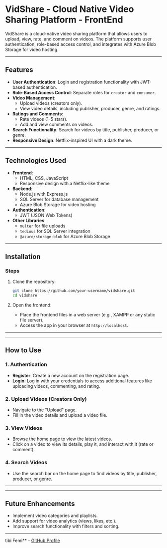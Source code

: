 
# VidShare - Cloud Native Video Sharing Platform - FrontEnd

VidShare is a cloud-native video sharing platform that allows users to upload, view, rate, and comment on videos. The platform supports user authentication, role-based access control, and integrates with Azure Blob Storage for video hosting.

---

## Features

- **User Authentication**: Login and registration functionality with JWT-based authentication.
- **Role-Based Access Control**: Separate roles for `creator` and `consumer`.
- **Video Management**:
  - Upload videos (creators only).
  - View video details, including publisher, producer, genre, and ratings.
- **Ratings and Comments**:
  - Rate videos (1-5 stars).
  - Add and view comments on videos.
- **Search Functionality**: Search for videos by title, publisher, producer, or genre.
- **Responsive Design**: Netflix-inspired UI with a dark theme.

---

## Technologies Used

- **Frontend**:
  - HTML, CSS, JavaScript
  - Responsive design with a Netflix-like theme
- **Backend**:
  - Node.js with Express.js
  - SQL Server for database management
  - Azure Blob Storage for video hosting
- **Authentication**:
  - JWT (JSON Web Tokens)
- **Other Libraries**:
  - `multer` for file uploads
  - `tedious` for SQL Server integration
  - `@azure/storage-blob` for Azure Blob Storage

---

## Installation


### Steps
1. Clone the repository:
   ```bash
   git clone https://github.com/your-username/vidshare.git
   cd vidshare
   ```


4. Open the frontend:
   - Place the frontend files in a web server (e.g., XAMPP or any static file server).
   - Access the app in your browser at `http://localhost`.

---

---

## How to Use

### 1. Authentication
- **Register**: Create a new account on the registration page.
- **Login**: Log in with your credentials to access additional features like uploading videos, commenting, and rating.

### 2. Upload Videos (Creators Only)
- Navigate to the "Upload" page.
- Fill in the video details and upload a video file.

### 3. View Videos
- Browse the home page to view the latest videos.
- Click on a video to view its details, play it, and interact with it (rate or comment).

### 4. Search Videos
- Use the search bar on the home page to find videos by title, publisher, producer, or genre.

---

---

## Future Enhancements

- Implement video categories and playlists.
- Add support for video analytics (views, likes, etc.).
- Improve search functionality with filters and sorting.

---
tibi Femi** - [GitHub Profile](https://github.com/your-username)

```
